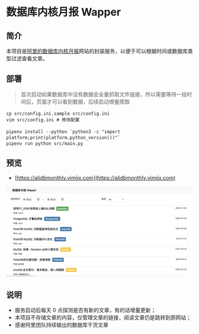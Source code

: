 # 数据库内核月报 Wapper

## 简介

本项目是[阿里的数据库内核月报](http://mysql.taobao.org/monthly)网站的封装服务，以便于可以根据时间或数据库类型过滤查看文章。

## 部署

> 首次启动如果数据库中没有数据会全量抓取文件链接，所以需要等待一段时间后，页面才可以看到数据，后续启动增量爬取

```shell
cp src/config.ini.sample src/config.ini
vim src/config.ini # 修改配置

pipenv install --python `python3 -c "import platform;print(platform.python_version())"`
pipenv run python src/main.py
```

## 预览

- [https://alidbmonthly.vimiix.com](https://alidbmonthly.vimiix.com)

![preview.png](./static/preview.png)

## 说明

- 服务启动后每天 0 点探测是否有新的文章，有的话增量更新；
- 本项目不存储文章的内容，仅管理文章的链接，阅读文章仍是跳转到原网站；
- 感谢阿里团队持续输出的数据库干货文章
